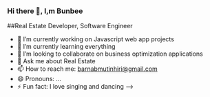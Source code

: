 ### Hi there 👋,  I,m Bunbee 

##Real Estate Developer, Software Engineer

- 🔭 I’m currently working on Javascript web app projects
- 🌱 I’m currently learning everything
- 👯 I’m looking to collaborate on business optimization applications
- 💬 Ask me about Real Estate
- 📫 How to reach me: barnabmutinhiri@gmail.com
- 😄 Pronouns: ...
- ⚡ Fun fact: I love singing and dancing
-->

